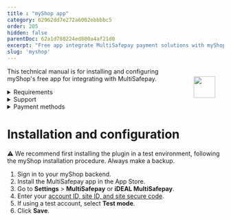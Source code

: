 ```yaml
---
title : "myShop app"
category: 62962dd7e272a6002ebbbbc5
order: 205
hidden: false
parentDoc: 62a1d780224ed800a4af21d0
excerpt: "Free app integrate MultiSafepay payment solutions with myShop."
slug: 'myshop'
---
```

<img src="https://raw.githubusercontent.com/MultiSafepay/docs/master/static/logo/Integrations/myShop.svg" width="50" align="right" style="margin: 20px; max-height: 75px"/>

This technical manual is for installing and configuring myShop's free app for integrating with MultiSafepay.

<details id="requirements">
<summary>Requirements</summary>
<br>

You will need a [MultiSafepay account](/getting-started/guide/).

</details>

<details id="support">
<summary>Support</summary>
<br>

For technical queries about the app, email myShop at <support@myshop.com>

Contact MultiSafepay:

- Telephone: +31 (0)20 8500 500
- Email: <integration@multisafepay.com>
- GitHub: Create a technical issue

</details>

<details id="payment-methods">
<summary>Payment methods</summary>
<br>


- Cards: [American Express](/payment-methods/amex), [Mastercard](/payment-methods/mastercard), and [Visa](/payment-methods/visa)
- Pay later methods: [Klarna](/payment-methods/klarna) and [Pay After Delivery](/payment-methods/pay-after-delivery)
- Wallets: [PayPal](/payment-methods/paypal)
- Prepaid cards: [123TCS](/payments/methods/prepaid-cards/gift-cards), [Intersolve](/payments/methods/prepaid-cards/gift-cards), and [Fashioncheque](/payments/methods/prepaid-cards/gift-cards)
- Banking methods:
    - [Bancontact](/payment-methods/bancontact)
    - [Bank Transfer](/payment-methods/bank-transfer)
    - [Dotpay](/payment-methods/dotpay)
    - [EPS](/payment-methods/eps)
    - [Giropay](/payment-methods/giropay)
    - [iDEAL](/payment-methods/ideal)
    - [Maestro](/payment-methods/maestro)
    - [SEPA Direct Debit](/payment-methods/sepa-direct-debit)
    - [Sofort](/payment-methods/sofort)
</details>

# Installation and configuration

:warning: We recommend first installing the plugin in a test environment, following the myShop installation procedure. Always make a backup.

1. Sign in to your myShop backend.
2. Install the MultiSafepay app in the App Store.
3. Go to **Settings** > **MultiSafepay** or **iDEAL MultiSafepay**.
4. Enter your [account ID, site ID, and site secure code](/account/managing-websites/#viewing-the-site-id-api-key-and-secure-code).  
5. If using a test account, select **Test mode**.
6. Click **Save**.


